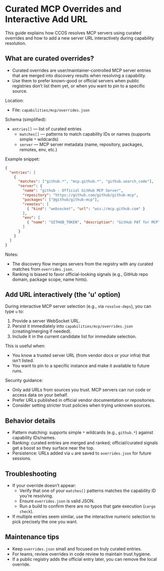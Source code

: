 # Curated MCP Overrides and Interactive Add URL

This guide explains how CCOS resolves MCP servers using curated overrides and how to add a new server URL interactively during capability resolution.

## What are curated overrides?

- Curated overrides are user/maintainer-controlled MCP server entries that are merged into discovery results when resolving a capability.
- Use them to prefer known-good or official servers when public registries don’t list them yet, or when you want to pin to a specific source.

Location:
- File: `capabilities/mcp/overrides.json`

Schema (simplified):
- `entries[]` — list of curated entries
  - `matches[]` — patterns to match capability IDs or names (supports simple `*` wildcards)
  - `server` — MCP server metadata (name, repository, packages, remotes, env, etc.)

Example snippet:
```json
{
  "entries": [
    {
      "matches": ["github.*", "mcp.github.*", "github.search_code"],
      "server": {
        "name": "github - Official GitHub MCP Server",
        "repository": "https://github.com/github/github-mcp",
        "packages": ["@github/github-mcp"],
        "remotes": [
          { "kind": "websocket", "url": "wss://mcp.github.com" }
        ],
        "env": [
          { "name": "GITHUB_TOKEN", "description": "GitHub PAT for MCP" }
        ]
      }
    }
  ]
}
```

Notes:
- The discovery flow merges servers from the registry with any curated matches from `overrides.json`.
- Ranking is biased to favor official-looking signals (e.g., GitHub repo domain, package scope, name hints).

## Add URL interactively (the 'u' option)

During interactive MCP server selection (e.g., via `resolve-deps`), you can type `u` to:
1. Provide a server WebSocket URL.
2. Persist it immediately into `capabilities/mcp/overrides.json` (creating/merging if needed).
3. Include it in the current candidate list for immediate selection.

This is useful when:
- You know a trusted server URL (from vendor docs or your infra) that isn’t listed.
- You want to pin to a specific instance and make it available to future runs.

Security guidance:
- Only add URLs from sources you trust. MCP servers can run code or access data on your behalf.
- Prefer URLs published in official vendor documentation or repositories.
- Consider setting stricter trust policies when trying unknown sources.

## Behavior details

- Pattern matching: supports simple `*` wildcards (e.g., `github.*`) against capability IDs/names.
- Ranking: curated entries are merged and ranked; official/curated signals get a boost so they surface near the top.
- Persistence: URLs added via `u` are saved to `overrides.json` for future sessions.

## Troubleshooting

- If your override doesn’t appear:
  - Verify that one of your `matches[]` patterns matches the capability ID you’re resolving.
  - Ensure `overrides.json` is valid JSON.
  - Run a build to confirm there are no typos that gate execution (`cargo check`).
- If multiple entries seem similar, use the interactive numeric selection to pick precisely the one you want.

## Maintenance tips

- Keep `overrides.json` small and focused on truly curated entries.
- For teams, review overrides in code review to maintain trust hygiene.
- If a public registry adds the official entry later, you can remove the local override.
